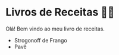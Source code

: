 # Livros de Receitas :man_cook:

Olá! Bem vindo ao meu livro de receitas.

- Strogonoff de Frango
- Pavê
